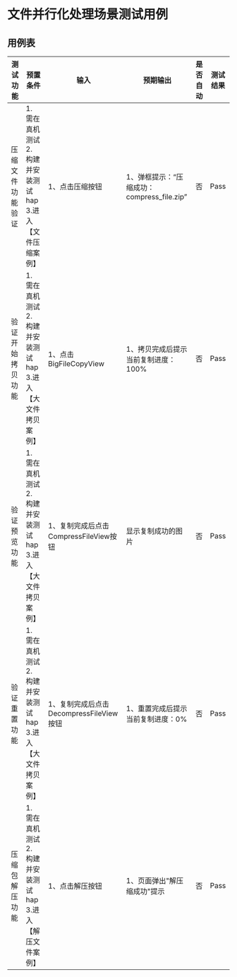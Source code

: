 # 文件并行化处理场景测试用例

## 用例表

| 测试功能                              | 预置条件                                | 输入                   | 预期输出                               | 是否自动 | 测试结果 |
|-----------------------------------|-------------------------------------|----------------------|------------------------------------|------|------|
| 压缩文件功能验证 | 1. 需在真机测试 <br/> 2. 构建并安装测试hap <br/> 3.进入【文件压缩案例】| 1、点击压缩按钮 | 1、弹框提示：“压缩成功：compress_file.zip” | 否    | Pass |
| 验证开始拷贝功能 | 1. 需在真机测试 <br/> 2. 构建并安装测试hap <br/> 3.进入【大文件拷贝案例】| 1、点击BigFileCopyView | 1、拷贝完成后提示当前复制进度：100% | 否    | Pass |
| 验证预览功能 | 1. 需在真机测试 <br/> 2. 构建并安装测试hap <br/> 3.进入【大文件拷贝案例】| 1、复制完成后点击CompressFileView按钮 | 显示复制成功的图片 | 否    | Pass |
| 验证重置功能 | 1. 需在真机测试 <br/> 2. 构建并安装测试hap <br/> 3.进入【大文件拷贝案例】| 1、复制完成后点击DecompressFileView按钮 | 1、重置完成后提示当前复制进度：0% | 否    | Pass |
| 压缩包解压功能 | 1. 需在真机测试 <br/> 2. 构建并安装测试hap <br/> 3.进入【解压文件案例】| 1、点击解压按钮 | 1、页面弹出"解压缩成功"提示 | 否    | Pass |
